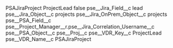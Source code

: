 <?xml version="1.0" encoding="UTF-8"?>
<CustomMetadata xmlns="http://soap.sforce.com/2006/04/metadata" xmlns:xsi="http://www.w3.org/2001/XMLSchema-instance" xmlns:xsd="http://www.w3.org/2001/XMLSchema">
    <label>PSAJiraProject ProjectLead</label>
    <protected>false</protected>
    <values>
        <field>pse__Jira_Field__c</field>
        <value xsi:type="xsd:string">lead</value>
    </values>
    <values>
        <field>pse__Jira_Object__c</field>
        <value xsi:type="xsd:string">projects</value>
    </values>
    <values>
        <field>pse__Jira_OnPrem_Object__c</field>
        <value xsi:type="xsd:string">projects</value>
    </values>
    <values>
        <field>pse__PSA_Field__c</field>
        <value xsi:type="xsd:string">pse__Project_Manager__r.pse__Jira_Correlation_Username__c</value>
    </values>
    <values>
        <field>pse__PSA_Object__c</field>
        <value xsi:type="xsd:string">pse__Proj__c</value>
    </values>
    <values>
        <field>pse__VDR_Key__c</field>
        <value xsi:type="xsd:string">ProjectLead</value>
    </values>
    <values>
        <field>pse__VDR_Name__c</field>
        <value xsi:type="xsd:string">PSAJiraProject</value>
    </values>
</CustomMetadata>

